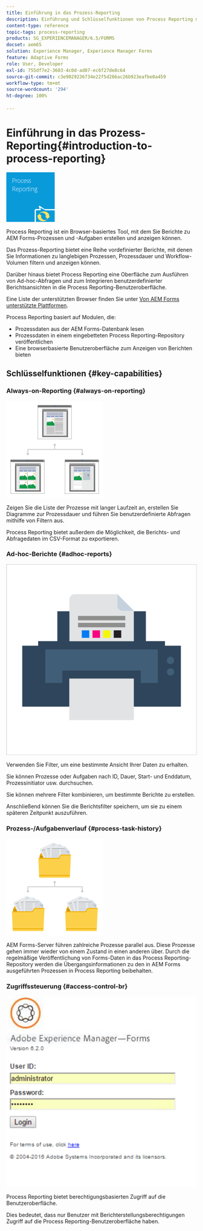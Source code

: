 ```yaml
---
title: Einführung in das Prozess-Reporting
description: Einführung und Schlüsselfunktionen von Process Reporting mit AEM Forms auf JEE
content-type: reference
topic-tags: process-reporting
products: SG_EXPERIENCEMANAGER/6.5/FORMS
docset: aem65
solution: Experience Manager, Experience Manager Forms
feature: Adaptive Forms
role: User, Developer
exl-id: 755df7e2-3603-4c0d-ad07-ec6f27de8c64
source-git-commit: c3e9029236734e22f5d266ac26b923eafbe0a459
workflow-type: tm+mt
source-wordcount: '294'
ht-degree: 100%

---
```


# Einführung in das Prozess-Reporting{#introduction-to-process-reporting}

![process-reporting](assets/process-reporting.png)

Process Reporting ist ein Browser-basiertes Tool, mit dem Sie Berichte zu AEM Forms-Prozessen und -Aufgaben erstellen und anzeigen können.

Das Prozess-Reporting bietet eine Reihe vordefinierter Berichte, mit denen Sie Informationen zu langlebigen Prozessen, Prozessdauer und Workflow-Volumen filtern und anzeigen können.

Darüber hinaus bietet Process Reporting eine Oberfläche zum Ausführen von Ad-hoc-Abfragen und zum Integrieren benutzerdefinierter Berichtsansichten in die Process Reporting-Benutzeroberfläche.

Eine Liste der unterstützten Browser finden Sie unter [Von AEM Forms unterstützte Plattformen](/help/forms/using/aem-forms-jee-supported-platforms.md).

Process Reporting basiert auf Modulen, die:

* Prozessdaten aus der AEM Forms-Datenbank lesen
* Prozessdaten in einem eingebetteten Process Reporting-Repository veröffentlichen
* Eine browserbasierte Benutzeroberfläche zum Anzeigen von Berichten bieten

## Schlüsselfunktionen {#key-capabilities}

### Always-on-Reporting {#always-on-reporting}

![site-management](assets/site-management.png)

Zeigen Sie die Liste der Prozesse mit langer Laufzeit an, erstellen Sie Diagramme zur Prozessdauer und führen Sie benutzerdefinierte Abfragen mithilfe von Filtern aus.

Process Reporting bietet außerdem die Möglichkeit, die Berichts- und Abfragedaten im CSV-Format zu exportieren.

### Ad-hoc-Berichte {#adhoc-reports}

![print-&amp;-colour](assets/print-&-colour.png)

Verwenden Sie Filter, um eine bestimmte Ansicht Ihrer Daten zu erhalten.

Sie können Prozesse oder Aufgaben nach ID, Dauer, Start- und Enddatum, Prozessinitiator usw. durchsuchen.

Sie können mehrere Filter kombinieren, um bestimmte Berichte zu erstellen.

Anschließend können Sie die Berichtsfilter speichern, um sie zu einem späteren Zeitpunkt auszuführen.

### Prozess-/Aufgabenverlauf {#process-task-history}

![file-management](assets/file-management.png)

AEM Forms-Server führen zahlreiche Prozesse parallel aus. Diese Prozesse gehen immer wieder von einem Zustand in einen anderen über. Durch die regelmäßige Veröffentlichung von Forms-Daten in das Process Reporting-Repository werden die Übergangsinformationen zu den in AEM Forms ausgeführten Prozessen in Process Reporting beibehalten.

### Zugriffssteuerung {#access-control-br}

![untitled](assets/untitled.png)

Process Reporting bietet berechtigungsbasierten Zugriff auf die Benutzeroberfläche.

Dies bedeutet, dass nur Benutzer mit Berichterstellungsberechtigungen Zugriff auf die Process Reporting-Benutzeroberfläche haben.
